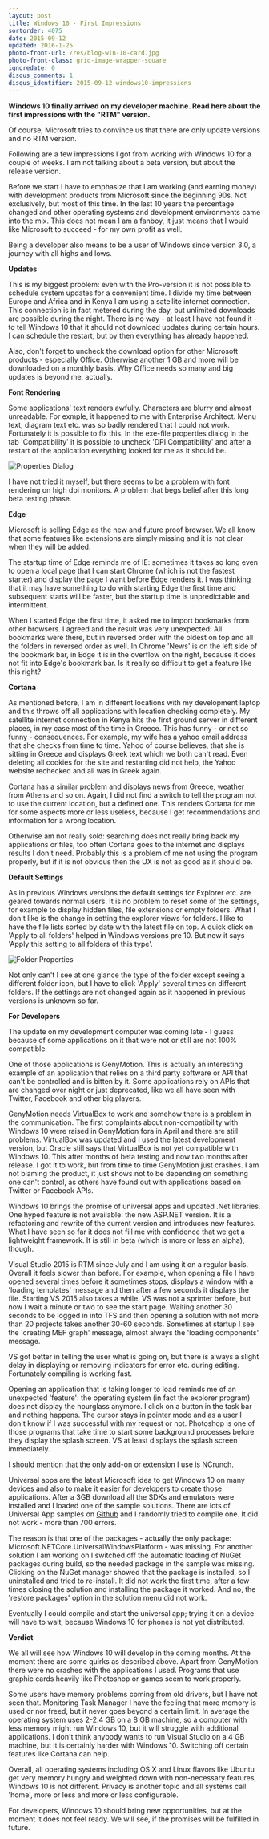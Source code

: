```yaml
---
layout: post
title: Windows 10 - First Impressions
sortorder: 4075
date: 2015-09-12
updated: 2016-1-25
photo-front-url: /res/blog-win-10-card.jpg
photo-front-class: grid-image-wrapper-square
ignoredate: 0
disqus_comments: 1
disqus_identifier: 2015-09-12-windows10-impressions
---
```


**Windows 10 finally arrived on my developer machine. Read here about the first impressions with the "RTM" version.**

Of course, Microsoft tries to convince us that there are only update versions and no RTM version.

Following are a few impressions I got from working with Windows 10 for a couple of weeks. I am not talking about a beta version, but about the release version.

Before we start I have to emphasize that I am working (and earning money) with development products from Microsoft since the beginning 90s. Not exclusively, but most of this time. In the last 10 years the percentage changed and other operating systems and development environments came into the mix. This does not mean I am a fanboy, it just means that I would like Microsoft to succeed - for my own profit as well.

Being a developer also means to be a user of Windows since version 3.0, a journey with all highs and lows.

**Updates**

This is my biggest problem: even with the Pro-version it is not possible to schedule system updates for a convenient time. I divide my time between Europe and Africa and in Kenya I am using a satellite internet connection. This connection is in fact metered during the day, but unlimited downloads are possible during the night. There is no way - at least I have not found it - to tell Windows 10 that it should not download updates during certain hours. I can schedule the restart, but by then everything has already happened.

Also, don't forget to uncheck the download option for other Microsoft products - especially Office. Otherwise another 1 GB and more will be downloaded on a monthly basis. Why Office needs so many and big updates is beyond me, actually.

**Font Rendering**

Some applications' text renders awfully. Characters are blurry and almost unreadable. For exmple, it happened to me with Enterprise Architect. Menu text, diagram text etc. was so badly rendered that I could not work. Fortunately it is possible to fix this. In the exe-file properties dialog in the tab 'Compatibility' it is possible to uncheck 'DPI Compatibility' and after a restart of the application everything looked for me as it should be.

![Properties Dialog](/res/disabledpi.jpg)

I have not tried it myself, but there seems to be a problem with font rendering on high dpi monitors. A problem that begs belief after this long beta testing phase.

**Edge**

Microsoft is selling Edge as the new and future proof browser. We all know that some features like extensions are simply missing and it is not clear when they will be added.

The startup time of Edge reminds me of IE: sometimes it takes so long even to open a local page that I can start Chrome (which is not the fastest starter) and display the page I want before Edge renders it. I was thinking that it may have something to do with starting Edge the first time and subsequent starts will be faster, but the startup time is unpredictable and intermittent.

When I started Edge the first time, it asked me to import bookmarks from other browsers. I agreed and the result was very unexpected: All bookmarks were there, but in reversed order with the oldest on top and all the folders in reversed order as well. In Chrome 'News' is on the left side of the bookmark bar, in Edge it is in the overflow on the right, because it does not fit into Edge's bookmark bar. Is it really so difficult to get a feature like this right?

**Cortana**

As mentioned before, I am in different locations with my development laptop and this throws off all applications with location checking completely. My satellite internet connection in Kenya hits the first ground server in different places, in my case most of the time in Greece. This has funny - or not so funny - consequences. For example, my wife has a yahoo email address that she checks from time to time. Yahoo of course believes, that she is sitting in Greece and displays Greek text which we both can't read. Even deleting all cookies for the site and restarting did not help, the Yahoo website rechecked and all was in Greek again.

Cortana has a similar problem and displays news from Greece, weather from Athens and so on. Again, I did not find a switch to tell the program not to use the current location, but a defined one. This renders Cortana for me for some aspects more or less useless, because I get recommendations and information for a wrong location.

Otherwise am not really sold: searching does not really bring back my applications or files, too often Cortana goes to the internet and displays results I don't need. Probably this is a problem of me not using the program properly, but if it is not obvious then the UX is not as good as it should be.

**Default Settings**

As in previous Windows versions the default settings for Explorer etc. are geared towards normal users. It is no problem to reset some of the settings, for example to display hidden files, file extensions or empty folders. What I don't like is the change in setting the explorer views for folders. I like to have the file lists sorted by date with the latest file on top. A quick click on 'Apply to all folders' helped in Windows versions pre 10. But now it says 'Apply this setting to all folders of this type'.

![Folder Properties](/res/applytofolders.jpg)

Not only can't I see at one glance the type of the folder except seeing a different folder icon, but I have to click 'Apply' several times on different folders. If the settings are not changed again as it happened in previous versions is unknown so far.  

**For Developers**

The update on my development computer was coming late - I guess because of some applications on it that were not or still are not 100% compatible.

One of those applications is GenyMotion. This is actually an interesting example of an application that relies on a third party software or API that can't be controlled and is bitten by it. Some applications rely on APIs that are changed over night or just deprecated, like we all have seen with Twitter, Facebook and other big players.

GenyMotion needs VirtualBox to work and somehow there is a problem in the communication. The first complaints about non-compatibility with Windows 10 were raised in GenyMotion fora in April and there are still problems. VirtualBox was updated and I used the latest development version, but Oracle still says that VirtualBox is not yet compatible with Windows 10. This after months of beta testing and now two months after release. I got it to work, but from time to time GenyMotion just crashes. I am not blaming the product, it just shows not to be depending on something one can't control, as others have found out with applications based on Twitter or Facebook APIs.

Windows 10 brings the promise of universal apps and updated .Net libraries. One hyped feature is not available: the new ASP.NET version. It is a refactoring and rewrite of the current version and introduces new features. What I have seen so far it does not fill me with confidence that we get a lightweight framework. It is still in beta (which is more or less an alpha), though.

Visual Studio 2015 is RTM since July and I am using it on a regular basis. Overall it feels slower than before. For example, when opening a file I have opened several times before it sometimes stops, displays a window with a 'loading templates' message and then after a few seconds it displays the file. Starting VS 2015 also takes a while. VS was not a sprinter before, but now I wait a minute or two to see the start page. Waiting another 30 seconds to be logged in into TFS and then opening a solution with not more than 20 projects takes another 30-60 seconds. Sometimes at startup I see the 'creating MEF graph' message, almost always the 'loading components' message.

VS got better in telling the user what is going on, but there is always a slight delay in displaying or removing indicators for error etc. during editing. Fortunately compiling is working fast.

Opening an application that is taking longer to load reminds me of an unexpected 'feature': the operating system (in fact the explorer program) does not display the hourglass anymore. I click on a button in the task bar and nothing happens. The cursor stays in pointer mode and as a user I don't know if I was successful with my request or not. Photoshop is one of those programs that take time to start some background processes before they display the splash screen. VS at least displays the splash screen immediately.

I should mention that the only add-on or extension I use is NCrunch.

Universal apps are the latest Microsoft idea to get Windows 10 on many devices and also to make it easier for developers to create those applications. After a 3GB download all the SDKs and emulators were installed and I loaded one of the sample solutions. There are lots of Universal App samples on [Github](https://github.com/Microsoft/Windows-universal-samples) and I randomly tried to compile one. It did not work - more than 700 errors.

The reason is that one of the packages - actually the only package: Microsoft.NETCore.UniversalWindowsPlatform - was missing. For another solution I am working on I switched off the automatic loading of NuGet packages during build, so the needed package in the sample was missing. Clicking on the NuGet manager showed that the package is installed, so I uninstalled and tried to re-install. It did not work the first time, after a few times closing the solution and installing the package it worked. And no, the 'restore packages' option in the solution menu did not work.

Eventually I could compile and start the universal app; trying it on a device will have to wait, because Windows 10 for phones is not yet distributed.

**Verdict**

We all will see how Windows 10 will develop in the coming months. At the moment there are some quirks as described above. Apart from GenyMotion there were no crashes with the applications I used. Programs that use graphic cards heavily like Photoshop or games seem to work properly.

Some users have memory problems coming from old drivers, but I have not seen that. Monitoring Task Manager I have the feeling that more memory is used or nor freed, but it never goes beyond a certain limit. In average the operating system uses 2-2.4 GB on a 8 GB machine, so a computer with less memory might run Windows 10, but it will struggle with additional applications. I don't think anybody wants to run Visual Studio on a 4 GB machine, but it is certainly harder with Windows 10. Switching off certain features like Cortana can help.

Overall, all operating systems including OS X and Linux flavors like Ubuntu get very memory hungry and weighted down with non-necessary features, Windows 10 is not different. Privacy is another topic and all systems call 'home', more or less and more or less configurable.

For developers, Windows 10 should bring new opportunities, but at the moment it does not feel ready. We will see, if the promises will be fulfilled in future.  
